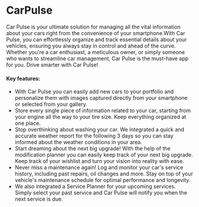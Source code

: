 # CarPulse

Car Pulse is your ultimate solution for managing all the vital information about your cars right from the convenience of your smartphone.With Car Pulse, you can effortlessly organize and track essential details about your vehicles, ensuring you always stay in control and ahead of the curve. Whether you're a car enthusiast, a meticulous owner, or simply someone who wants to streamline car management, Car Pulse is the must-have app for you. Drive smarter with Car Pulse!

#### Key features:
- With Car Pulse you can easily add new cars to your portfolio and personalize them with images captured directly from your smartphone or selected from your gallery.
- Store every single piece of information related to your car, starting from your engine all the way to your tire size. Keep everything organized at one place.
- Stop overthinking about washing your car. We integrated a quick and accurate weather report for the following 3 days so you can stay informed about the weather conditions in your area.
- Start dreaming about the next big upgrade! With the help of the modification planner you can easily keep track of your next big upgrade. Keep track of your wishlist and turn your vision into reality with ease.
- Never miss a maintenance again! Log and monitor your car's service history, including past repairs, oil changes and more. Stay on top of your vehicle's maintenance schedule for optimal performance and longevity.
- We also integrated a Service Planner for your upcoming services. Simply select your past service and Car Pulse will notify you when the next service is due.